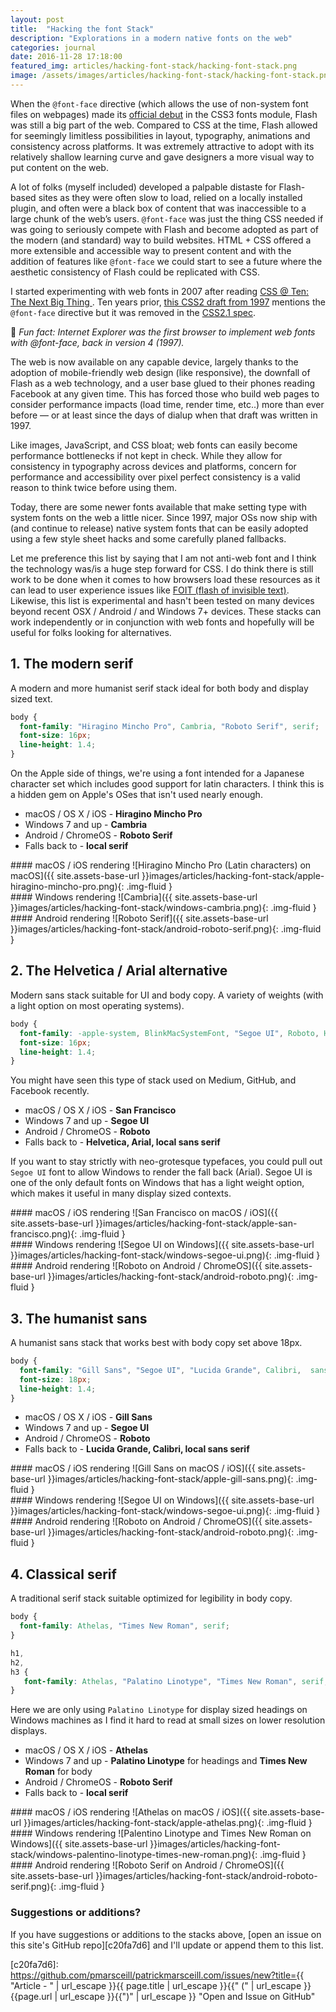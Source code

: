 ```yaml
---
layout: post
title:  "Hacking the font Stack"
description: "Explorations in a modern native fonts on the web"
categories: journal
date: 2016-11-28 17:18:00
featured_img: articles/hacking-font-stack/hacking-font-stack.png
image: /assets/images/articles/hacking-font-stack/hacking-font-stack.png
---
```


When the `@font-face` directive (which allows the use of non-system font files on webpages) made its [official debut][423c2466] in the CSS3 fonts module, Flash was still a big part of the web. Compared to CSS at the time, Flash allowed for seemingly limitless possibilities in layout, typography, animations and consistency across platforms.  It was extremely attractive to adopt with its relatively shallow learning curve and gave designers a more visual way to put content on the web.

A lot of folks (myself included) developed a palpable distaste for Flash-based sites as they were often slow to load, relied on a locally installed plugin, and often were a black box of content that was inaccessible to a large chunk of the web’s users. `@font-face` was just the thing CSS needed if was going to seriously compete with Flash and become adopted as part of the modern (and standard) way to build websites. HTML + CSS offered a more extensible and accessible way to present content and with the addition of features like `@font-face` we could start to see a future where the aesthetic consistency of Flash could be replicated with CSS.

I started experimenting with web fonts in 2007 after reading [CSS @ Ten: The Next Big Thing
][039e80cc]. Ten years prior, [this CSS2 draft from 1997][5ad770fe] mentions the `@font-face` directive but it was removed in the [CSS2.1 spec][964be9d5].

:tada: _Fun fact: Internet Explorer was the first browser to implement web fonts with @font-face, back in version 4 (1997)._

  [964be9d5]: https://www.w3.org/TR/CSS21/ "Cascading Style Sheets Level 2 Revision 1 (CSS 2.1) Specification"
  [5ad770fe]: https://www.w3.org/TR/WD-CSS2-971104/cover.html "CSS 2 Specification - W3C Working Draft 04-November-1997"
  [039e80cc]: http://alistapart.com/article/cssatten "CSS @ Ten: The Next Big Thing"
  [423c2466]: https://www.w3.org/TR/2001/WD-css3-fonts-20010731/ "CSS3 module: Fonts, W3C Working Draft 31-July-2001"

The web is now available on any capable device, largely thanks to the adoption of mobile-friendly web design (like responsive), the downfall of Flash as a web technology, and a user base glued to their phones reading Facebook at any given time. This has forced those who build web pages to consider performance impacts (load time, render time, etc..) more than ever before &mdash; or at least since the days of dialup when that draft was written in 1997.

Like images, JavaScript, and CSS bloat; web fonts can easily become performance bottlenecks if not kept in check. While they allow for consistency in typography across devices and platforms, concern for performance and accessibility over pixel perfect consistency is a valid reason to think twice before using them.

Today, there are some newer fonts available that make setting type with system fonts on the web a little nicer. Since 1997, major OSs now ship with (and continue to release) native system fonts that can be easily adopted using a few style sheet hacks and some carefully planed fallbacks.

Let me preference this list by saying that I am not anti-web font and I think the technology was/is a huge step forward for CSS. I do think there is still work to be done when it comes to how browsers load these resources as it can lead to user experience issues like [FOIT (flash of invisible text)][5038a6bd]. Likewise, this list is experimental and hasn't been tested on many devices beyond recent OSX / Android / and Windows 7+ devices. These stacks can work independently or in conjunction with web fonts and hopefully will be useful for folks looking for alternatives.

[5038a6bd]: https://css-tricks.com/fout-foit-foft/ "FOUT, FOIT, FOFT"

## 1. The modern serif

A modern and more humanist serif stack ideal for both body and display sized text.

```css
body {
  font-family: "Hiragino Mincho Pro", Cambria, "Roboto Serif", serif;
  font-size: 16px;
  line-height: 1.4;
}
```

On the Apple side of things, we're using a font intended for a Japanese character set which includes good support for latin characters. I think this is a hidden gem on Apple's OSes that isn't used nearly enough.

-   macOS / OS X / iOS - **Hiragino Mincho Pro**
-   Windows 7 and up - **Cambria**
-   Android / ChromeOS - **Roboto Serif**
-   Falls back to - **local serif**

<div class="d-flex flex-wrap flex-justify-center mxn-md-11 mxn-lg-12 mt-6 mb-10 py-3 px-3 card">
  <div markdown="1" class="px-3 col-md-4 col-lg-4">
#### macOS / iOS rendering
![Hiragino Mincho Pro (Latin characters) on macOS]({{ site.assets-base-url
}}images/articles/hacking-font-stack/apple-hiragino-mincho-pro.png){: .img-fluid }
  </div>
  <div markdown="1" class="px-3 col-md-4 col-lg-4">
#### Windows rendering
![Cambria]({{ site.assets-base-url
}}images/articles/hacking-font-stack/windows-cambria.png){: .img-fluid }
  </div>
  <div markdown="1" class="px-3 col-md-4 col-lg-4">
#### Android rendering
![Roboto Serif]({{ site.assets-base-url }}images/articles/hacking-font-stack/android-roboto-serif.png){: .img-fluid }
  </div>
</div>

## 2. The Helvetica / Arial alternative

Modern sans stack suitable for UI and body copy. A variety of weights (with a light option on most operating systems).

```css
body {
  font-family: -apple-system, BlinkMacSystemFont, "Segoe UI", Roboto, Helvetica, Arial, sans-serif;
  font-size: 16px;
  line-height: 1.4;
}
```

You might have seen this type of stack used on Medium, GitHub, and Facebook recently.

-   macOS / OS X / iOS - **San Francisco**
-   Windows 7 and up - **Segoe UI**
-   Android / ChromeOS - **Roboto**
-   Falls back to - **Helvetica, Arial, local sans serif**

If you want to stay strictly with neo-grotesque typefaces, you could pull out `Segoe UI` font to allow Windows to render the fall back (Arial). Segoe UI is one of the only default fonts on Windows that has a light weight option, which makes it useful in many display sized contexts.


<div class="d-flex flex-wrap flex-justify-center mxn-md-11 mxn-lg-12 mt-6 mb-10 py-3 px-3 card">
  <div markdown="1" class="px-3 col-md-4 col-lg-4">
#### macOS / iOS rendering
![San Francisco on macOS / iOS]({{ site.assets-base-url }}images/articles/hacking-font-stack/apple-san-francisco.png){: .img-fluid }
  </div>
  <div markdown="1" class="px-3 col-md-4 col-lg-4">
#### Windows rendering
![Segoe UI on Windows]({{ site.assets-base-url }}images/articles/hacking-font-stack/windows-segoe-ui.png){: .img-fluid }
  </div>
  <div markdown="1" class="px-3 col-md-4 col-lg-4">
#### Android rendering
![Roboto on Android / ChromeOS]({{ site.assets-base-url }}images/articles/hacking-font-stack/android-roboto.png){: .img-fluid }
  </div>
</div>

## 3. The humanist sans

A humanist sans stack that works best with body copy set above 18px.

```css
body {
  font-family: "Gill Sans", "Segoe UI", "Lucida Grande", Calibri,  sans-serif;
  font-size: 18px;
  line-height: 1.4;
}
```

-   macOS / OS X / iOS - **Gill Sans**
-   Windows 7 and up - **Segoe UI**
-   Android / ChromeOS - **Roboto**
-   Falls back to - **Lucida Grande, Calibri, local sans serif**


<div class="d-flex flex-wrap flex-justify-center mxn-md-11 mxn-lg-12 mt-6 mb-10 py-3 px-3 card">
  <div markdown="1" class="px-3 col-md-4 col-lg-4">
#### macOS / iOS rendering
![Gill Sans on macOS / iOS]({{ site.assets-base-url }}images/articles/hacking-font-stack/apple-gill-sans.png){: .img-fluid }
  </div>
  <div markdown="1" class="px-3 col-md-4 col-lg-4">
#### Windows rendering
![Segoe UI on Windows]({{ site.assets-base-url }}images/articles/hacking-font-stack/windows-segoe-ui.png){: .img-fluid }
  </div>
  <div markdown="1" class="px-3 col-md-4 col-lg-4">
#### Android rendering
![Roboto on Android / ChromeOS]({{ site.assets-base-url }}images/articles/hacking-font-stack/android-roboto.png){: .img-fluid }
  </div>
</div>

## 4. Classical serif

A traditional serif stack suitable optimized for legibility in body copy.

```css
body {
  font-family: Athelas, "Times New Roman", serif;
}

h1,
h2,
h3 {
   font-family: Athelas, "Palatino Linotype", "Times New Roman", serif;
}
```

Here we are only using `Palatino Linotype` for display sized headings on Windows machines as I find it hard to read at small sizes on lower resolution displays.

-   macOS / OS X / iOS - **Athelas**
-   Windows 7 and up - **Palatino Linotype** for headings and **Times New Roman** for body
-   Android / ChromeOS - **Roboto Serif**
-   Falls back to - **local serif**

<div class="d-flex flex-wrap flex-justify-center mxn-md-11 mxn-lg-12 mt-6 mb-10 py-3 px-3 card">
  <div markdown="1" class="px-3 col-md-4 col-lg-4">
#### macOS / iOS rendering
![Athelas on macOS / iOS]({{ site.assets-base-url }}images/articles/hacking-font-stack/apple-athelas.png){: .img-fluid }
  </div>
  <div markdown="1" class="px-3 col-md-4 col-lg-4">
#### Windows rendering
![Palentino Linotype and Times New Roman on Windows]({{ site.assets-base-url
}}images/articles/hacking-font-stack/windows-palentino-linotype-times-new-roman.png){: .img-fluid }
  </div>
  <div markdown="1" class="px-3 col-md-4 col-lg-4">
#### Android rendering
![Roboto Serif on Android / ChromeOS]({{ site.assets-base-url }}images/articles/hacking-font-stack/android-roboto-serif.png){: .img-fluid }
  </div>
</div>

### Suggestions or additions?

If you have suggestions or additions to the stacks above, [open an issue on this site's GitHub repo][c20fa7d6] and I'll update or append them to this list.

  [c20fa7d6]: https://github.com/pmarsceill/patrickmarsceill.com/issues/new?title={{ "Article - " | url_escape }}{{ page.title | url_escape }}{{" (" | url_escape }}{{page.url | url_escape }}{{")" | url_escape }} "Open and Issue on GitHub"
